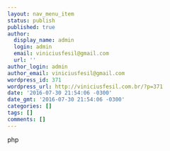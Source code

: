 ```yaml
---
layout: nav_menu_item
status: publish
published: true
author:
  display_name: admin
  login: admin
  email: viniciusfesil@gmail.com
  url: ''
author_login: admin
author_email: viniciusfesil@gmail.com
wordpress_id: 371
wordpress_url: http://viniciusfesil.com.br/?p=371
date: '2016-07-30 21:54:06 -0300'
date_gmt: '2016-07-30 21:54:06 -0300'
categories: []
tags: []
comments: []
---
```

<p>php</p>
